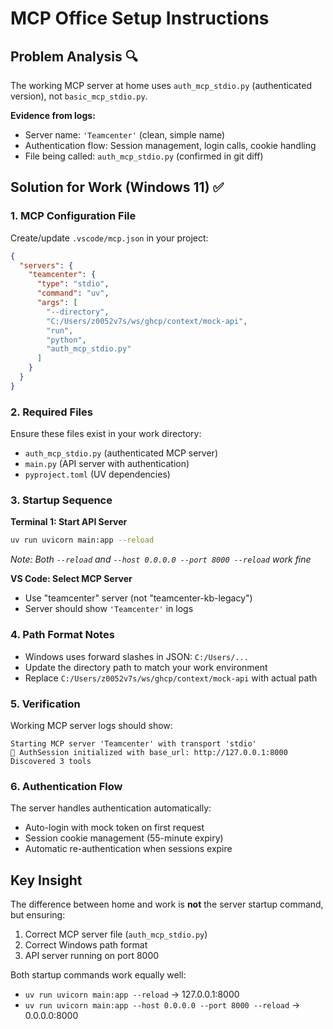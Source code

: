 # MCP Office Setup Instructions

## Problem Analysis 🔍

The working MCP server at home uses `auth_mcp_stdio.py` (authenticated version), not `basic_mcp_stdio.py`. 

**Evidence from logs:**
- Server name: `'Teamcenter'` (clean, simple name)
- Authentication flow: Session management, login calls, cookie handling
- File being called: `auth_mcp_stdio.py` (confirmed in git diff)

## Solution for Work (Windows 11) ✅

### 1. MCP Configuration File

Create/update `.vscode/mcp.json` in your project:

```json
{
  "servers": {
    "teamcenter": {
      "type": "stdio",
      "command": "uv",
      "args": [
        "--directory",
        "C:/Users/z0052v7s/ws/ghcp/context/mock-api",
        "run",
        "python", 
        "auth_mcp_stdio.py"
      ]
    }
  }
}
```

### 2. Required Files

Ensure these files exist in your work directory:
- `auth_mcp_stdio.py` (authenticated MCP server)
- `main.py` (API server with authentication)
- `pyproject.toml` (UV dependencies)

### 3. Startup Sequence

**Terminal 1: Start API Server**
```bash
uv run uvicorn main:app --reload
```
*Note: Both `--reload` and `--host 0.0.0.0 --port 8000 --reload` work fine*

**VS Code: Select MCP Server**
- Use "teamcenter" server (not "teamcenter-kb-legacy")
- Server should show `'Teamcenter'` in logs

### 4. Path Format Notes

- Windows uses forward slashes in JSON: `C:/Users/...`
- Update the directory path to match your work environment
- Replace `C:/Users/z0052v7s/ws/ghcp/context/mock-api` with actual path

### 5. Verification

Working MCP server logs should show:
```
Starting MCP server 'Teamcenter' with transport 'stdio'
🔧 AuthSession initialized with base_url: http://127.0.0.1:8000
Discovered 3 tools
```

### 6. Authentication Flow

The server handles authentication automatically:
- Auto-login with mock token on first request
- Session cookie management (55-minute expiry)
- Automatic re-authentication when sessions expire

## Key Insight

The difference between home and work is **not** the server startup command, but ensuring:
1. Correct MCP server file (`auth_mcp_stdio.py`)
2. Correct Windows path format
3. API server running on port 8000

Both startup commands work equally well:
- `uv run uvicorn main:app --reload` → 127.0.0.1:8000
- `uv run uvicorn main:app --host 0.0.0.0 --port 8000 --reload` → 0.0.0.0:8000